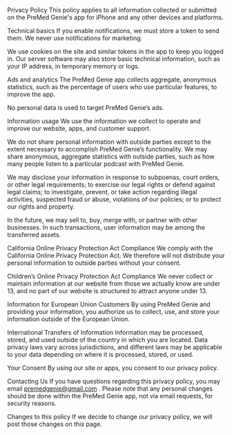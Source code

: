 Privacy Policy
This policy applies to all information collected or submitted on the PreMed Genie's app for iPhone and any other devices and platforms.

Technical basics
If you enable notifications, we must store a token to send them. We never use notifications for marketing.

We use cookies on the site and similar tokens in the app to keep you logged in. Our server software may also store basic technical information, such as your IP address, in temporary memory or logs.

Ads and analytics
The PreMed Genie app collects aggregate, anonymous statistics, such as the percentage of users who use particular features, to improve the app.

No personal data is used to target PreMed Genie’s ads.

Information usage
We use the information we collect to operate and improve our website, apps, and customer support.

We do not share personal information with outside parties except to the extent necessary to accomplish PreMed Genie’s functionality. We may share anonymous, aggregate statistics with outside parties, such as how many people listen to a particular podcast with PreMed Genie.

We may disclose your information in response to subpoenas, court orders, or other legal requirements; to exercise our legal rights or defend against legal claims; to investigate, prevent, or take action regarding illegal activities, suspected fraud or abuse, violations of our policies; or to protect our rights and property.

In the future, we may sell to, buy, merge with, or partner with other businesses. In such transactions, user information may be among the transferred assets.

California Online Privacy Protection Act Compliance
We comply with the California Online Privacy Protection Act. We therefore will not distribute your personal information to outside parties without your consent.

Children’s Online Privacy Protection Act Compliance
We never collect or maintain information at our website from those we actually know are under 13, and no part of our website is structured to attract anyone under 13.

Information for European Union Customers
By using PreMed Genie and providing your information, you authorize us to collect, use, and store your information outside of the European Union.

International Transfers of Information
Information may be processed, stored, and used outside of the country in which you are located. Data privacy laws vary across jurisdictions, and different laws may be applicable to your data depending on where it is processed, stored, or used.

Your Consent
By using our site or apps, you consent to our privacy policy.

Contacting Us
If you have questions regarding this privacy policy, you may email premedgenie@gmail.com . Please note that any personal changes should be done within the PreMed Genie app, not via email requests, for security reasons.

Changes to this policy
If we decide to change our privacy policy, we will post those changes on this page.